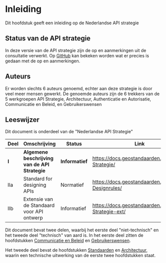 # Inleiding

Dit hoofdstuk geeft een inleiding op de Nederlandse API strategie

## Status van de API strategie

In deze versie van de API strategie zijn de op en aanmerkingen uit de consultatie verwerkt. 
Op [GitHub](https://github.com/geonovum/KP-APIs/issues) kan bekeken worden wat er precies is 
gedaan met de op en aanmerkingen. 

## Auteurs

Er worden slechts 6 auteurs genoemd, echter aan deze strategie is door veel meer mensen gewerkt.
De genoemde auteurs zijn de 6 trekkers van de 5 werkgroepen API Strategie, 
Architectuur, Authenticatie en Autorisatie, Communicatie en Beleid, en Gebruikerswensen

## Leeswijzer

Dit document is onderdeel van de "Nederlandse API Strategie" 

| Deel  | Omschrijving                                    | Status          | Link                                                         | 
|-------|-------------------------------------------------| ----------------|--------------------------------------------------------------|
| **I** | **Algemene beschrijving van de API Strategie**  | **Informatief** | https://docs.geostandaarden.nl/api/API-Strategie/            |
| IIa   | Standard for designing APIs                     | Normatief       | https://docs.geostandaarden.nl/api/API-Designrules/          |
| IIb   | Extensie van de Standaard voor API ontwerp      | Informatief     | https://docs.geostandaarden.nl/api/API-Strategie-ext/        |

Dit document bevat twee delen, waarbij het eerste deel "niet-technisch" en het tweede deel "technisch" van aard is.
In het eerste deel zitten de hoofdstukken [Communicatie en Beleid](#communicatie-en-beleid) 
en [Gebruikerswensen](#inspelen-op-gebruikerswensen-de-sleutel-tot-gebruik).

Het tweede deel bevat de hoofdstukken [Standaarden](#standaarden) en [Architectuur](#architectuur),
waarin een technische uitwerking  van de eerste twee hoofdstukken staat.  
